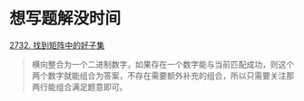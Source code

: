 # 想写题解没时间

[2732. 找到矩阵中的好子集](https://leetcode.cn/problems/find-a-good-subset-of-the-matrix/)
> 横向整合为一个二进制数字，如果存在一个数字能与当前匹配成功，则这个两个数字就能组合为答案，不存在需要额外补充的组合，所以只需要关注那两行能组合满足题意即可。
